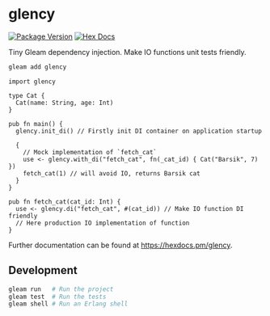 # glency

[![Package Version](https://img.shields.io/hexpm/v/glency)](https://hex.pm/packages/glency)
[![Hex Docs](https://img.shields.io/badge/hex-docs-ffaff3)](https://hexdocs.pm/glency/)

Tiny Gleam dependency injection. Make IO functions unit tests friendly.

```sh
gleam add glency
```

```gleam
import glency

type Cat {
  Cat(name: String, age: Int)
}

pub fn main() {
  glency.init_di() // Firstly init DI container on application startup

  {
    // Mock implementation of `fetch_cat`
    use <- glency.with_di("fetch_cat", fn(_cat_id) { Cat("Barsik", 7) })
    fetch_cat(1) // will avoid IO, returns Barsik cat
  }
}

pub fn fetch_cat(cat_id: Int) {
  use <- glency.di("fetch_cat", #(cat_id)) // Make IO function DI friendly
  // Here production IO implementation of function
}
```

Further documentation can be found at <https://hexdocs.pm/glency>.

## Development

```sh
gleam run   # Run the project
gleam test  # Run the tests
gleam shell # Run an Erlang shell
```
